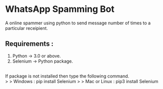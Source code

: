 # WhatsApp Spamming Bot

A online spammer using python to send message number of times to a particular receipient.
## Requirements :
<ol>
<li>Python -> 3.0 or above.</li>
<li>Selenium -> Python package.</li>
</ol>

<br>
If package is not installed then type the following command.
<br>
>
> Windows :  pip install Selenium
> 
> Mac or Linux : pip3 install Selenium
